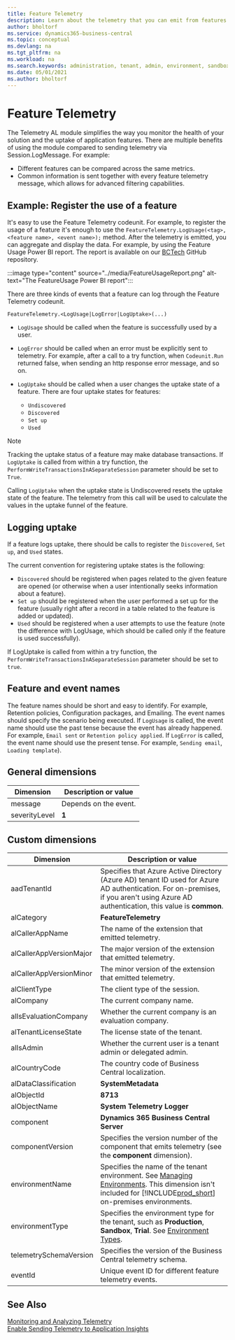 ```yaml
---
title: Feature Telemetry
description: Learn about the telemetry that you can emit from features in Business Central.  
author: bholtorf
ms.service: dynamics365-business-central
ms.topic: conceptual
ms.devlang: na
ms.tgt_pltfrm: na
ms.workload: na
ms.search.keywords: administration, tenant, admin, environment, sandbox, telemetry, data, sensitive
ms.date: 05/01/2021
ms.author: bholtorf
---
```


# Feature Telemetry
The Telemetry AL module simplifies the way you monitor the health of your solution and the uptake of application features. There are multiple benefits of using the module compared to sending telemetry via Session.LogMessage. For example:

* Different features can be compared across the same metrics.
* Common information is sent together with every feature telemetry message, which allows for advanced filtering capabilities.

## Example: Register the use of a feature
It's easy to use the Feature Telemetry codeunit. For example, to register the usage of a feature it's enough to use the `FeatureTelemetry.LogUsage(<tag>, <feature name>, <event name>);` method. After the telemetry is emitted, you can aggregate and display the data. For example, by using the Feature Usage Power BI report. The report is available on our [BCTech](https://github.com/microsoft/BCTech/blob/master/samples/AppInsights/AL/FeatureTelemetry/Feature%20Usage.pbix) GitHub repository.

:::image type="content" source="../media/FeatureUsageReport.png" alt-text="The FeatureUsage Power BI report":::

There are three kinds of events that a feature can log through the Feature Telemetry codeunit.

`FeatureTelemetry.<LogUsage|LogError|LogUptake>(...)`

* `LogUsage` should be called when the feature is successfully used by a user. 
* `LogError` should be called when an error must be explicitly sent to telemetry. For example, after a call to a try function, when `Codeunit.Run` returned false, when sending an http response error message, and so on.
* `LogUptake` should be called when a user changes the uptake state of a feature. There are four uptake states for features:
    
    * `Undiscovered`
    * `Discovered`
    * `Set up`
    * `Used` 

> [!NOTE]
> Tracking the uptake status of a feature may make database transactions. If `LogUptake` is called from within a try function, the `PerformWriteTransactionsInASeparateSession` parameter should be set to `True`.

Calling `LogUptake` when the uptake state is Undiscovered resets the uptake state of the feature. The telemetry from this call will be used to calculate the values in the uptake funnel of the feature.

## Logging uptake
If a feature logs uptake, there should be calls to register the `Discovered`, `Set up`, and `Used` states.

The current convention for registering uptake states is the following:

* `Discovered` should be registered when pages related to the given feature are opened (or otherwise when a user intentionally seeks information about a feature).
* `Set up` should be registered when the user performed a set up for the feature (usually right after a record in a table related to the feature is added or updated).
* `Used` should be registered when a user attempts to use the feature (note the difference with LogUsage, which should be called only if the feature is used successfully).

If LogUptake is called from within a try function, the `PerformWriteTransactionsInASeparateSession` parameter should be set to `true`.

## Feature and event names
The feature names should be short and easy to identify. For example, Retention policies, Configuration packages, and Emailing.
The event names should specify the scenario being executed. If `LogUsage` is called, the event name should use the past tense because the event has already happened. For example, `Email sent` or `Retention policy applied`. If `LogError` is called, the event name should use the present tense. For example, `Sending email`, `Loading template`).

## General dimensions

|Dimension  | Description or value  |
|---------|---------|
|message     | Depends on the event.        |
|severityLevel     |**1**         |

## Custom dimensions
|Dimension  | Description or value  |
|---------|---------|
|aadTenantId|Specifies that Azure Active Directory (Azure AD) tenant ID used for Azure AD authentication. For on-premises, if you aren't using Azure AD authentication, this value is **common**.|
|alCategory     | **FeatureTelemetry**        |
|alCallerAppName     | The name of the extension that emitted telemetry.      |
|alCallerAppVersionMajor     | The major version of the extension that emitted telemetry. |
|alCallerAppVersionMinor     | The minor version of the extension that emitted telemetry.        |
|alClientType     | The client type of the session.        |
|alCompany     | The current company name.       |
|alIsEvaluationCompany     | Whether the current company is an evaluation company.        |
|alTenantLicenseState     | The license state of the tenant.        |
|alIsAdmin     | Whether the current user is a tenant admin or delegated admin.        |
|alCountryCode     | The country code of Business Central localization.        |
|alDataClassification|**SystemMetadata**|
|alObjectId     | **8713**        |
|alObjectName     | **System Telemetry Logger**        |
|component|**Dynamics 365 Business Central Server**|
|componentVersion|Specifies the version number of the component that emits telemetry (see the **component** dimension).|
|environmentName|Specifies the name of the tenant environment. See [Managing Environments](/dynamics365/business-central/dev-itpro/administration/tenant-admin-center-environments). This dimension isn't included for [!INCLUDE[prod_short](../developer/includes/prod_short.md)] on-premises environments.|
|environmentType|Specifies the environment type for the tenant, such as **Production**, **Sandbox**, **Trial**. See [Environment Types](/dynamics365/business-central/dev-itpro/administration/tenant-admin-center-environments).|
|telemetrySchemaVersion|Specifies the version of the Business Central telemetry schema.|
|eventId     | Unique event ID for different feature telemetry events.        |

## See Also
[Monitoring and Analyzing Telemetry](telemetry-overview.md)  
[Enable Sending Telemetry to Application Insights](telemetry-enable-application-insights.md) 